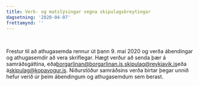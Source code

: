 ```yaml
---
title: Verk- og matslýsingar vegna skipulagsbreytingar
dagsetning: '2020-04-07'
frettamynd: ''
---
```

![]()

\
Frestur til að athugasemda rennur út þann 9. maí 2020 og verða ábendingar og athugasemdir að vera skriflegar. Hægt verður að senda þær á samráðsgáttina, eða[borgarlinan@borgarlinan.is](mailto:borgarlinan@borgarlinan.is),[skipulag@reykjavik.is](mailto:skipulag@reykjavik.is)eða á[skipulag@kopavogur.is](mailto:skipulag@kopavogur.is "mailto\:skipulag@kopavogur.is"). Niðurstöður samráðsins verða birtar þegar unnið hefur verið úr þeim ábendingum og athugasemdum sem berast.
